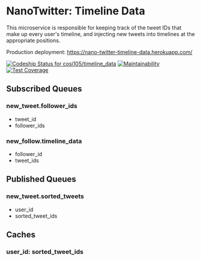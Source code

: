 # NanoTwitter: Timeline Data

This microservice is responsible for keeping track of the tweet IDs that make up every user's timeline, and injecting new tweets into timelines at the appropriate positions.

Production deployment: https://nano-twitter-timeline-data.herokuapp.com/

[![Codeship Status for cosi105/timeline_data](https://app.codeship.com/projects/696c2fd0-4c17-0137-d772-0a018d266758/status?branch=master)](https://app.codeship.com/projects/338763)
[![Maintainability](https://api.codeclimate.com/v1/badges/684bc84fd01743745a03/maintainability)](https://codeclimate.com/github/cosi105/timeline_data/maintainability)
[![Test Coverage](https://api.codeclimate.com/v1/badges/684bc84fd01743745a03/test_coverage)](https://codeclimate.com/github/cosi105/timeline_data/test_coverage)

## Subscribed Queues

### new\_tweet.follower\_ids

- tweet_id
- follower_ids

### new\_follow.timeline\_data

- follower_id
- tweet_ids

## Published Queues

### new\_tweet.sorted\_tweets

- user_id
- sorted\_tweet\_ids

## Caches

### user\_id: sorted\_tweet\_ids
